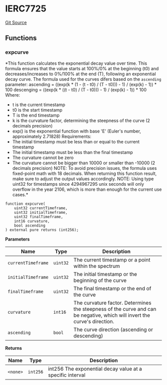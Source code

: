# IERC7725
[Git Source](https://github.com/w3b3d3v/valocracy-contracts/blob/3c1bb3a5dbf1b0852bacbc7957066c674b876a74/src/math/IERC7725.sol)


## Functions
### expcurve

*This function calculates the exponential decay value over time.
This formula ensures that the value starts at 100%/0% at the beginning (t0)
and decreases/increases to 0%/100% at the end (T), following an exponential decay curve.
The formula used for the curves difers based on the `ascending` parameter:
ascending = ((exp(k * (1 - (t - t0) / (T - t0))) - 1) / (exp(k) - 1)) * 100
descenging = ((exp(k * ((t - t0) / (T - t0))) - 1) / (exp(k) - 1)) * 100
Where:
- t is the current timestamp
- t0 is the start timestamp
- T is the end timestamp
- k is the curvature factor, determining the steepness of the curve (2 decimals precision)
- exp() is the exponential function with base 'E' (Euler's number, approximately 2.71828)
Requirements:
- The initial timestamp must be less than or equal to the current timestamp
- The initial timestamp must be less than the final timestamp
- The curvature cannot be zero
- The curvature cannot be bigger than 10000 or smaller than -10000 (2 decimals precision)
NOTE: To avoid precision issues, the formula uses fixed-point math with 18 decimals.
When returning this function result, make sure to adjust the output values accordingly.
NOTE: Using type uint32 for timestamps since 4294967295 unix seconds will only overflow
in the year 2106, which is more than enough for the current use cases.*


```solidity
function expcurve(
    uint32 currentTimeframe,
    uint32 initialTimeframe,
    uint32 finalTimeframe,
    int16 curvature,
    bool ascending
) external pure returns (int256);
```
**Parameters**

|Name|Type|Description|
|----|----|-----------|
|`currentTimeframe`|`uint32`|The current timestamp or a point within the spectrum|
|`initialTimeframe`|`uint32`|The initial timestamp or the beginning of the curve|
|`finalTimeframe`|`uint32`|The final timestamp or the end of the curve|
|`curvature`|`int16`|The curvature factor. Determines the steepness of the curve and can be negative, which will invert the curve's direction.|
|`ascending`|`bool`|The curve direction (ascending or descending)|

**Returns**

|Name|Type|Description|
|----|----|-----------|
|`<none>`|`int256`|int256 The exponential decay value at a specific interval|


